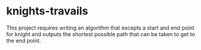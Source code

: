 # knights-travails
This project requires writing an algorithm that excepts a start and end point for knight and outputs the shortest possible path that can be taken to get to the end point.

